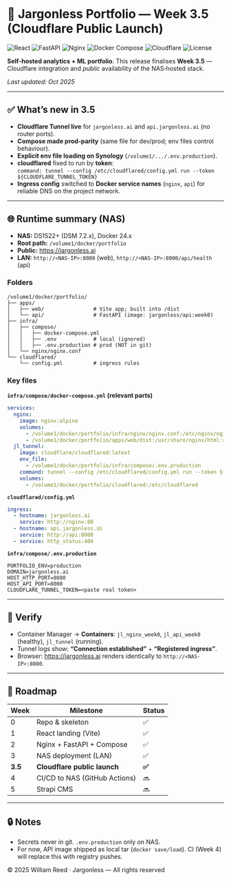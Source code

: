 # 🧠 Jargonless Portfolio — Week **3.5** (Cloudflare Public Launch)

![React](https://img.shields.io/badge/Frontend-React%2018-61dafb?logo=react)
![FastAPI](https://img.shields.io/badge/API-FastAPI-009688?logo=fastapi)
![Nginx](https://img.shields.io/badge/Proxy-Nginx-009639?logo=nginx)
![Docker Compose](https://img.shields.io/badge/Infra-Docker%20Compose-blue?logo=docker)
![Cloudflare](https://img.shields.io/badge/Edge-Cloudflare%20Tunnel-F38020?logo=cloudflare)
![License](https://img.shields.io/badge/License-Private-darkred)

**Self‑hosted analytics + ML portfolio**. This release finalises **Week 3.5** — Cloudflare integration and *public* availability of the NAS‑hosted stack.

_Last updated: Oct 2025_

---

## ✅ What’s new in 3.5
- **Cloudflare Tunnel live** for `jargonless.ai` and `api.jargonless.ai` (no router ports).
- **Compose made prod‑parity** (same file for dev/prod; env files control behaviour).
- **Explicit env file loading on Synology** (`/volume1/.../.env.production`).  
- **cloudflared** fixed to run by **token**:  
  `command: tunnel --config /etc/cloudflared/config.yml run --token ${CLOUDFLARE_TUNNEL_TOKEN}`
- **Ingress config** switched to **Docker service names** (`nginx`, `api`) for reliable DNS on the project network.

---

## 🌐 Runtime summary (NAS)
- **NAS:** DS1522+ (DSM 7.2.x), Docker 24.x  
- **Root path:** `/volume1/docker/portfolio`
- **Public:** https://jargonless.ai  
- **LAN:** `http://<NAS-IP>:8080` (web), `http://<NAS-IP>:8000/api/health` (api)

### Folders
```
/volume1/docker/portfolio/
├── apps/
│   ├── web/                # Vite app; built into /dist
│   └── api/                # FastAPI (image: jargonless/api:week0)
├── infra/
│   ├── compose/
│   │   ├── docker-compose.yml
│   │   ├── .env            # local (ignored)
│   │   ├── .env.production # prod (NOT in git)
│   └── nginx/nginx.conf
└── cloudflared/
    └── config.yml          # ingress rules
```

### Key files
**`infra/compose/docker-compose.yml` (relevant parts)**
```yaml
services:
  nginx:
    image: nginx:alpine
    volumes:
      - /volume1/docker/portfolio/infra/nginx/nginx.conf:/etc/nginx/nginx.conf:ro
      - /volume1/docker/portfolio/apps/web/dist:/usr/share/nginx/html:ro
  jl_tunnel:
    image: cloudflare/cloudflared:latest
    env_file:
      - /volume1/docker/portfolio/infra/compose/.env.production
    command: tunnel --config /etc/cloudflared/config.yml run --token ${CLOUDFLARE_TUNNEL_TOKEN}
    volumes:
      - /volume1/docker/portfolio/cloudflared:/etc/cloudflared
```

**`cloudflared/config.yml`**
```yaml
ingress:
  - hostname: jargonless.ai
    service: http://nginx:80
  - hostname: api.jargonless.ai
    service: http://api:8000
  - service: http_status:404
```

**`infra/compose/.env.production`**
```
PORTFOLIO_ENV=production
DOMAIN=jargonless.ai
HOST_HTTP_PORT=8080
HOST_API_PORT=8000
CLOUDFLARE_TUNNEL_TOKEN=<paste real token>
```

---

## 🧪 Verify
- Container Manager → **Containers**: `jl_nginx_week0`, `jl_api_week0` (healthy), `jl_tunnel` (running).
- Tunnel logs show: **“Connection established”** + **“Registered ingress”**.
- Browser: https://jargonless.ai renders identically to `http://<NAS-IP>:8080`.

---

## 📅 Roadmap
| Week | Milestone | Status |
|------|-----------|--------|
| 0 | Repo & skeleton | ✅ |
| 1 | React landing (Vite) | ✅ |
| 2 | Nginx + FastAPI + Compose | ✅ |
| 3 | NAS deployment (LAN) | ✅ |
| **3.5** | **Cloudflare public launch** | **✅** |
| 4 | CI/CD to NAS (GitHub Actions) | 🔜 |
| 5 | Strapi CMS | 🔜 |

---

## 🔒 Notes
- Secrets never in git. `.env.production` only on NAS.
- For now, API image shipped as local tar (`docker save/load`). CI (Week 4) will replace this with registry pushes.

© 2025 William Reed · Jargonless — All rights reserved
